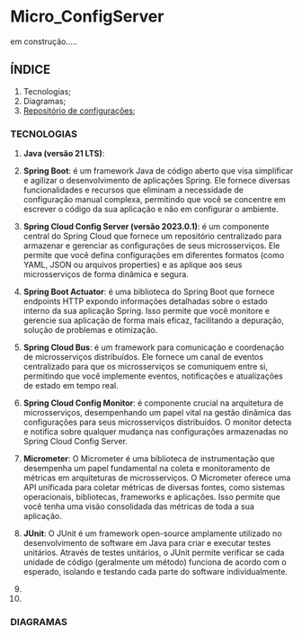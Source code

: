 # Micro_ConfigServer

em construção.....

## ÍNDICE

1. Tecnologias;
2. Diagramas;
3. [Repositório de configurações](https://github.com/juniorsmartins/configserver);

### TECNOLOGIAS

1. __Java (versão 21 LTS)__:


2. __Spring Boot__: é um framework Java de código aberto que visa simplificar e agilizar o desenvolvimento de aplicações Spring. Ele fornece diversas funcionalidades e recursos que eliminam a necessidade de configuração manual complexa, permitindo que você se concentre em escrever o código da sua aplicação e não em configurar o ambiente.


3. __Spring Cloud Config Server (versão 2023.0.1)__: é um componente central do Spring Cloud que fornece um repositório centralizado para armazenar e gerenciar as configurações de seus microsserviços. Ele permite que você defina configurações em diferentes formatos (como YAML, JSON ou arquivos properties) e as aplique aos seus microsserviços de forma dinâmica e segura.


4. __Spring Boot Actuator__: é uma biblioteca do Spring Boot que fornece endpoints HTTP expondo informações detalhadas sobre o estado interno da sua aplicação Spring. Isso permite que você monitore e gerencie sua aplicação de forma mais eficaz, facilitando a depuração, solução de problemas e otimização.


6. __Spring Cloud Bus__: é um framework para comunicação e coordenação de microsserviços distribuídos. Ele fornece um canal de eventos centralizado para que os microsserviços se comuniquem entre si, permitindo que você implemente eventos, notificações e atualizações de estado em tempo real.


7. __Spring Cloud Config Monitor__: é componente crucial na arquitetura de microsserviços, desempenhando um papel vital na gestão dinâmica das configurações para seus microsserviços distribuídos. O monitor detecta e notifica sobre qualquer mudança nas configurações armazenadas no Spring Cloud Config Server.


8. __Micrometer__: O Micrometer é uma biblioteca de instrumentação que desempenha um papel fundamental na coleta e monitoramento de métricas em arquiteturas de microsserviços. O Micrometer oferece uma API unificada para coletar métricas de diversas fontes, como sistemas operacionais, bibliotecas, frameworks e aplicações. Isso permite que você tenha uma visão consolidada das métricas de toda a sua aplicação.


9. __JUnit__: O JUnit é um framework open-source amplamente utilizado no desenvolvimento de software em Java para criar e executar testes unitários. Através de testes unitários, o JUnit permite verificar se cada unidade de código (geralmente um método) funciona de acordo com o esperado, isolando e testando cada parte do software individualmente.
10. 
11. 


### DIAGRAMAS

